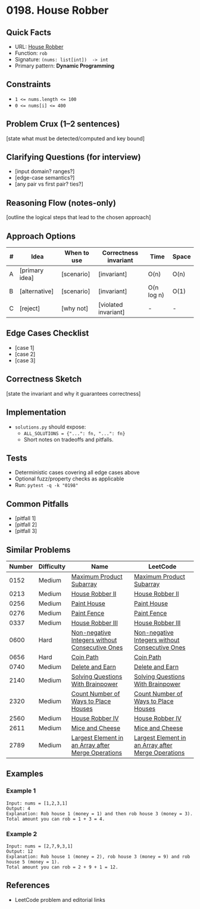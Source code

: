 # 0198. House Robber

## Quick Facts

- URL: [House Robber](https://leetcode.com/problems/house-robber/)
- Function: `rob`
- Signature: `(nums: list[int])  -> int`
- Primary pattern: **Dynamic Programming**

## Constraints

- `1 <= nums.length <= 100`
- `0 <= nums[i] <= 400`

## Problem Crux (1–2 sentences)

[state what must be detected/computed and key bound]

## Clarifying Questions (for interview)

- [input domain? ranges?]
- [edge-case semantics?]
- [any pair vs first pair? ties?]

## Reasoning Flow (notes-only)

[outline the logical steps that lead to the chosen approach]

## Approach Options

| # | Idea | When to use | Correctness invariant | Time | Space |
|---|------|-------------|-----------------------|------|-------|
| A | [primary idea] | [scenario] | [invariant] | O(n) | O(n) |
| B | [alternative] | [scenario] | [invariant] | O(n log n) | O(1) |
| C | [reject] | [why not] | [violated invariant] | - | - |

## Edge Cases Checklist

- [case 1]
- [case 2]
- [case 3]

## Correctness Sketch

[state the invariant and why it guarantees correctness]

## Implementation

- `solutions.py` should expose:
  - `ALL_SOLUTIONS = {"...": fn, "...": fn}`
  - Short notes on tradeoffs and pitfalls.

## Tests

- Deterministic cases covering all edge cases above
- Optional fuzz/property checks as applicable
- Run: `pytest -q -k "0198"`

## Common Pitfalls

- [pitfall 1]
- [pitfall 2]
- [pitfall 3]

## Similar Problems

| Number | Difficulty | Name | LeetCode |
|---|---|---|---|
| 0152 | Medium | [Maximum Product Subarray](../0152-maximum-product-subarray/readme.md) | [Maximum Product Subarray](https://leetcode.com/problems/maximum-product-subarray/) |
| 0213 | Medium | [House Robber II](../0213-house-robber-ii/readme.md) | [House Robber II](https://leetcode.com/problems/house-robber-ii/) |
| 0256 | Medium | [Paint House](../0256-paint-house/readme.md) | [Paint House](https://leetcode.com/problems/paint-house/) |
| 0276 | Medium | [Paint Fence](../0276-paint-fence/readme.md) | [Paint Fence](https://leetcode.com/problems/paint-fence/) |
| 0337 | Medium | [House Robber III](../0337-house-robber-iii/readme.md) | [House Robber III](https://leetcode.com/problems/house-robber-iii/) |
| 0600 | Hard | [Non-negative Integers without Consecutive Ones](../0600-non-negative-integers-without-consecutive-ones/readme.md) | [Non-negative Integers without Consecutive Ones](https://leetcode.com/problems/non-negative-integers-without-consecutive-ones/) |
| 0656 | Hard | [Coin Path](../0656-coin-path/readme.md) | [Coin Path](https://leetcode.com/problems/coin-path/) |
| 0740 | Medium | [Delete and Earn](../0740-delete-and-earn/readme.md) | [Delete and Earn](https://leetcode.com/problems/delete-and-earn/) |
| 2140 | Medium | [Solving Questions With Brainpower](../2140-solving-questions-with-brainpower/readme.md) | [Solving Questions With Brainpower](https://leetcode.com/problems/solving-questions-with-brainpower/) |
| 2320 | Medium | [Count Number of Ways to Place Houses](../2320-count-number-of-ways-to-place-houses/readme.md) | [Count Number of Ways to Place Houses](https://leetcode.com/problems/count-number-of-ways-to-place-houses/) |
| 2560 | Medium | [House Robber IV](../2560-house-robber-iv/readme.md) | [House Robber IV](https://leetcode.com/problems/house-robber-iv/) |
| 2611 | Medium | [Mice and Cheese](../2611-mice-and-cheese/readme.md) | [Mice and Cheese](https://leetcode.com/problems/mice-and-cheese/) |
| 2789 | Medium | [Largest Element in an Array after Merge Operations](../2789-largest-element-in-an-array-after-merge-operations/readme.md) | [Largest Element in an Array after Merge Operations](https://leetcode.com/problems/largest-element-in-an-array-after-merge-operations/) |

## Examples

### Example 1

```text
Input: nums = [1,2,3,1]
Output: 4
Explanation: Rob house 1 (money = 1) and then rob house 3 (money = 3).
Total amount you can rob = 1 + 3 = 4.
```

### Example 2

```text
Input: nums = [2,7,9,3,1]
Output: 12
Explanation: Rob house 1 (money = 2), rob house 3 (money = 9) and rob house 5 (money = 1).
Total amount you can rob = 2 + 9 + 1 = 12.
```

## References

- LeetCode problem and editorial links
